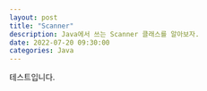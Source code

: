 ```yaml
---
layout: post
title: "Scanner"
description: Java에서 쓰는 Scanner 클래스를 알아보자.
date: 2022-07-20 09:30:00
categories: Java
---
```


테스트입니다.

